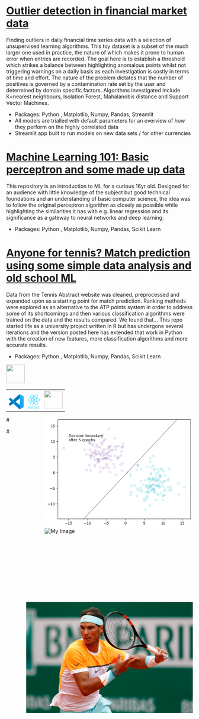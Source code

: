 
# [Outlier detection in financial market data](https://github.com/dgwalters-1974/Streamlit_outliers)

Finding outliers in daily financial time series data with a selection of unsupervised learning algorithms. This toy dataset is a subset of the much larger one
used in practice, the nature of which makes it prone to human error when entries are recorded. The goal here is to establish a threshold which strikes a balance between highlighting anomalous points whilst not triggering warnings on a daily basis as each investigation is costly in terms of time and effort. The nature of the problem dictates that the number of positives is governed by a contamination rate set by the user and determined by domain specific factors. Algorithms investigated include K=nearest neighbours, Isolation Forest, Mahalanobis distance and Support Vector Machines.

* Packages: Python , Matplotlib, Numpy, Pandas, Streamlit
* All models are trialled with default parameters for an overview of how they perform on the highly correlated data
* Streamlit app built to run models on new data sets / for other currencies

# [Machine Learning 101: Basic perceptron and some made up data](https://github.com/dgwalters-1974/perceptron_fun)

This repository is an introduction to ML for a curious 16yr old.  Designed for an audience with little knowledge of the subject but good technical foundations and
an understanding of basic computer science, the idea was to follow the original perceptron algorithm as closely as possible while highlighting the similarities it has with e.g. linear regression and its significance as a gateway to neural networks and deep learning.

* Packages: Python , Matplotlib, Numpy, Pandas, Scikit Learn


# [Anyone for tennis? Match prediction using some simple data analysis and old school ML](https://github.com/dgwalters-1974/jup_notebook/)

Data from the Tennis Abstract website was cleaned, preprocessed and expanded upon as a starting point for match prediction. Ranking methods were explored as an
alternative to the ATP points system in order to address some of its shortcomings and then various classification algorithms were trained on the data and the results
compared. We found that... This repo started life as a university project written in R but has undergone several iterations and the version posted here has extended that work in Python with the creation of new features, more classification algorithms and more accurate results.

* Packages: Python , Matplotlib, Numpy, Pandas, Scikit Learn

<img src="https://cdn.jsdelivr.net/gh/devicons/devicon@latest/icons/python/python-original.svg" width="50" height="50" />



<table>
  <tr>
  <td>
  <img src="https://github.com/devicons/devicon/blob/master/icons/vscode/vscode-original.svg" title="React" alt="React" width="40" height="40"/>&nbsp;
  <img src="https://github.com/devicons/devicon/blob/master/icons/react/react-original-wordmark.svg" title="React" alt="React" width="40" height="40"/>&nbsp;
  <img src="https://cdn.jsdelivr.net/gh/devicons/devicon@latest/icons/python/python-original-wordmark.svg" width="50" height="50" />          
  </td>
  </tr>
</table>

<img align="right" src="https://github.com/dgwalters-1974/portfolio/blob/main/docs/assets/images/chart_new.png?raw=true" width="400" height="300" alt="My Image">

#<img align="right" src="https://github.com/dgwalters-1974/portfolio_site/blob/main/docs/assets/images/The-Perceptron-model.png?raw=true" width="400" height="200" alt="My Image">

#<img align="right" src="https://github.com/dgwalters-1974/portfolio/blob/main/docs/assets/images/nadal.jpg" width="450" height="300" alt="My Image">


          

